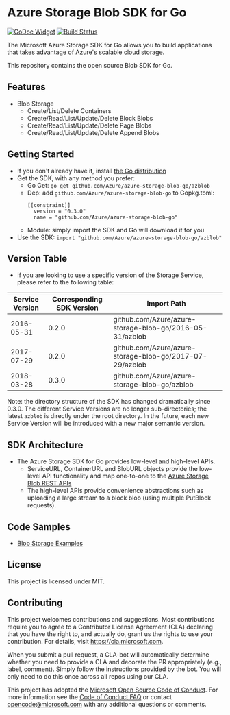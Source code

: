 # Azure Storage Blob SDK for Go
[![GoDoc Widget]][GoDoc] [![Build Status][Travis Widget]][Travis]

The Microsoft Azure Storage SDK for Go allows you to build applications that takes advantage of Azure's scalable cloud storage. 

This repository contains the open source Blob SDK for Go.

## Features
* Blob Storage
	* Create/List/Delete Containers
	* Create/Read/List/Update/Delete Block Blobs
	* Create/Read/List/Update/Delete Page Blobs
	* Create/Read/List/Update/Delete Append Blobs

## Getting Started
* If you don't already have it, install [the Go distribution](https://golang.org/dl/)
* Get the SDK, with any method you prefer:
    * Go Get: ```go get github.com/Azure/azure-storage-blob-go/azblob```
    * Dep: add ```github.com/Azure/azure-storage-blob-go``` to Gopkg.toml:
        ```
        [[constraint]]
          version = "0.3.0"
          name = "github.com/Azure/azure-storage-blob-go"
        ```
    * Module: simply import the SDK and Go will download it for you
* Use the SDK:
```import "github.com/Azure/azure-storage-blob-go/azblob"```

## Version Table
* If you are looking to use a specific version of the Storage Service, please refer to the following table: 

| Service Version | Corresponding SDK Version | Import Path                                              |
|-----------------|---------------------------|----------------------------------------------------------|
| 2016-05-31      | 0.2.0                     | github.com/Azure/azure-storage-blob-go/2016-05-31/azblob |
| 2017-07-29      | 0.2.0                     | github.com/Azure/azure-storage-blob-go/2017-07-29/azblob |
| 2018-03-28      | 0.3.0                     | github.com/Azure/azure-storage-blob-go/azblob            |

Note: the directory structure of the SDK has changed dramatically since 0.3.0. The different Service Versions are no longer sub-directories;
the latest `azblob` is directly under the root directory. In the future, each new Service Version will be introduced with a new major semantic version.
		
## SDK Architecture

* The Azure Storage SDK for Go provides low-level and high-level APIs.
	* ServiceURL, ContainerURL and BlobURL objects provide the low-level API functionality and map one-to-one to the [Azure Storage Blob REST APIs](https://docs.microsoft.com/en-us/rest/api/storageservices/blob-service-rest-api)
	* The high-level APIs provide convenience abstractions such as uploading a large stream to a block blob (using multiple PutBlock requests).

## Code Samples
* [Blob Storage Examples](https://godoc.org/github.com/Azure/azure-storage-blob-go/2016-05-31/azblob#pkg-examples)

## License
This project is licensed under MIT.

## Contributing
This project welcomes contributions and suggestions.  Most contributions require you to agree to a
Contributor License Agreement (CLA) declaring that you have the right to, and actually do, grant us
the rights to use your contribution. For details, visit https://cla.microsoft.com.

When you submit a pull request, a CLA-bot will automatically determine whether you need to provide
a CLA and decorate the PR appropriately (e.g., label, comment). Simply follow the instructions
provided by the bot. You will only need to do this once across all repos using our CLA.

This project has adopted the [Microsoft Open Source Code of Conduct](https://opensource.microsoft.com/codeofconduct/).
For more information see the [Code of Conduct FAQ](https://opensource.microsoft.com/codeofconduct/faq/) or
contact [opencode@microsoft.com](mailto:opencode@microsoft.com) with any additional questions or comments.

[GoDoc]: https://godoc.org/github.com/Azure/azure-storage-blob-go/2016-05-31/azblob
[GoDoc Widget]: https://godoc.org/github.com/Azure/azure-storage-blob-go/2016-05-31/azblob?status.svg
[Travis Widget]: https://travis-ci.org/Azure/azure-storage-blob-go.svg?branch=master
[Travis]: https://travis-ci.org/Azure/azure-storage-blob-go